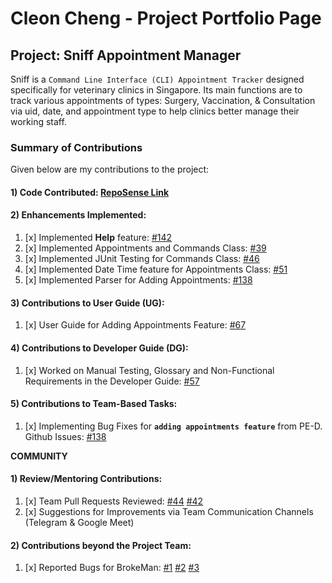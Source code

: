 # Cleon Cheng - Project Portfolio Page

## Project: Sniff Appointment Manager

Sniff is a `Command Line Interface (CLI) Appointment Tracker` designed specifically for veterinary clinics in Singapore.
Its main functions are to track various appointments of types: Surgery, Vaccination, & Consultation via uid, date, and appointment type to help clinics better manage their working staff.
<br>

### Summary of Contributions

Given below are my contributions to the project:

#### 1) Code Contributed: [RepoSense Link](https://nus-cs2113-ay2223s2.github.io/tp-dashboard/?search=cleoncheng2000&breakdown=true) <br>

#### 2) Enhancements Implemented: <br>
1. [x] Implemented **Help** feature: [#142](https://github.com/AY2223S2-CS2113-W12-1/tp/pull/142)
2. [x] Implemented Appointments and Commands Class: [#39](https://github.com/AY2223S2-CS2113-W12-1/tp/pull/39)
3. [x] Implemented JUnit Testing for Commands Class: [#46](https://github.com/AY2223S2-CS2113-W12-1/tp/pull/46)
4. [x] Implemented Date Time feature for Appointments Class: [#51](https://github.com/AY2223S2-CS2113-W12-1/tp/pull/51)
5. [x] Implemented Parser for Adding Appointments: [#138](https://github.com/AY2223S2-CS2113-W12-1/tp/pull/138)

#### 3) Contributions to User Guide (UG): <br>
1. [x] User Guide for Adding Appointments Feature: [#67](https://github.com/AY2223S2-CS2113-W12-1/tp/pull/67)

#### 4) Contributions to Developer Guide (DG): <br>
1. [x] Worked on Manual Testing, Glossary and Non-Functional Requirements in the Developer Guide: [#57](https://github.com/AY2223S2-CS2113-W12-1/tp/pull/57)

#### 5) Contributions to Team-Based Tasks: <br>
1. [x] Implementing Bug Fixes for **`adding appointments feature`** from PE-D. Github Issues: [#138](https://github.com/AY2223S2-CS2113-W12-1/tp/pull/138)

**COMMUNITY** <br>
#### 1) Review/Mentoring Contributions: <br>
1. [x] Team Pull Requests Reviewed: [#44](https://github.com/AY2223S2-CS2113-W12-1/tp/pull/44) [#42](https://github.com/AY2223S2-CS2113-W12-1/tp/pull/42)
2. [x] Suggestions for Improvements via Team Communication Channels (Telegram & Google Meet)

#### 2) Contributions beyond the Project Team: <br>
1. [x] Reported Bugs for BrokeMan: [#1](https://github.com/cleoncheng2000/ped/issues/1) [#2](https://github.com/cleoncheng2000/ped/issues/2) [#3](https://github.com/cleoncheng2000/ped/issues/3)
